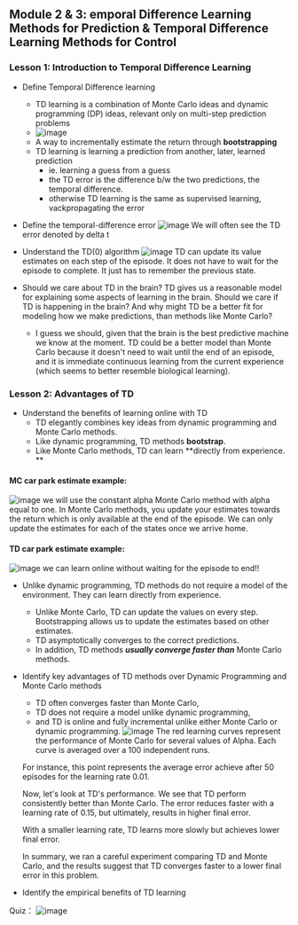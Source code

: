 ## Module 2 & 3: emporal Difference Learning Methods for Prediction & Temporal Difference Learning Methods for Control 

### Lesson 1: Introduction to Temporal Difference Learning 
* Define Temporal Difference learning
  * TD learning is a combination of Monte Carlo ideas and dynamic programming (DP) ideas, relevant only on multi-step prediction problems
  * ![image](IMG/multi-prediction.png)
  * A way to incrementally estimate the return through **bootstrapping** 
  * TD learning is learning a prediction from another, later, learned prediction
    * ie. learning a guess from a guess
    * the TD error is the difference b/w the two predictions, the temporal difference.
    * otherwise TD learning is the same as supervised learning, vackpropagating the error
* Define the temporal-difference error 
 ![image](IMG/TDerror.png)
We will often see the TD error denoted by delta t
* Understand the TD(0) algorithm 
  ![image](IMG/TDzeroalgorithem.png)
  TD can update its value estimates on each step of the episode. It does not have to wait for the episode to complete. It just has to remember the previous state.

* Should we care about TD in the brain?
TD gives us a reasonable model for explaining some aspects of learning in the brain. Should we care if TD is happening in the brain? And why might TD be a better fit for modeling how we make predictions, than methods like Monte Carlo?
  * I guess we should, given that the brain is the best predictive machine we know at the moment. TD could be a better model than Monte Carlo because it doesn't need to wait until the end of an episode, and it is immediate continuous learning from the current experience (which seems to better resemble biological learning).

### Lesson 2: Advantages of TD 
* Understand the benefits of learning online with TD
  * TD elegantly combines key ideas from dynamic programming and Monte Carlo methods. 
  * Like dynamic programming, TD methods **bootstrap**. 
  * Like Monte Carlo methods, TD can learn **directly from experience. **
#### MC car park estimate example: 
  ![image](IMG/MCcarpark-example.png)
  we will use the constant alpha Monte Carlo method with alpha equal to one. In Monte Carlo methods, you update your estimates towards the return which is only available at the end of the episode. We can only update the estimates for each of the states once we arrive home.
#### TD car park estimate example:
  ![image](IMG/TDcarpark-example.jpeg)
  we can learn online without waiting for the episode to end!!
* Unlike dynamic programming, TD methods do not require a model of the environment. They can learn directly from experience. 
  * Unlike Monte Carlo, TD can update the values on every step. Bootstrapping allows us to update the estimates based on other estimates. 
  * TD asymptotically converges to the correct predictions. 
  * In addition, TD methods ***usually converge faster than*** Monte Carlo methods.
* Identify key advantages of TD methods over Dynamic Programming and Monte Carlo methods
  * TD often converges faster than Monte Carlo, 
  * TD does not require a model unlike dynamic programming, 
  * and TD is online and fully incremental unlike either Monte Carlo or dynamic programming.
![image](IMG/TDvsMC.png)
  The red learning curves represent the performance of Monte Carlo for several values of Alpha. Each curve is averaged over a 100 independent runs. 

  For instance, this point represents the average error achieve after 50 episodes for the learning rate 0.01. 

  Now, let's look at TD's performance. We see that TD perform consistently better than Monte Carlo. The error reduces faster with a learning rate of 0.15, but ultimately, results in higher final error. 

  With a smaller learning rate, TD learns more slowly but achieves lower final error. 

  In summary, we ran a careful experiment comparing TD and Monte Carlo, and the results suggest that TD converges faster to a lower final error in this problem.

* Identify the empirical benefits of TD learning 

Quiz：
![image](IMG/Practice-Quiz1.png)